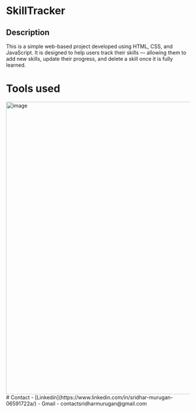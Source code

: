 # SkillTracker
## Description
  This is a simple web-based project developed using HTML, CSS, and JavaScript. It is designed to help users track their skills — allowing them to add new skills, update their progress, and delete a skill once it is fully learned.
# Tools used
<img width="800" height="800" alt="image" src="https://github.com/user-attachments/assets/f30d6a28-480a-481b-90b2-23de99c60d81" />
# Contact
- [Linkedin](https://www.linkedin.com/in/sridhar-murugan-06591722a/)
- Gmail - contactsridharmurugan@gmail.com

